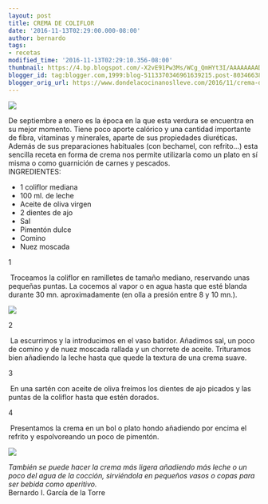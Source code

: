 ```yaml
---
layout: post
title: CREMA DE COLIFLOR
date: '2016-11-13T02:29:00.000-08:00'
author: bernardo
tags:
- recetas
modified_time: '2016-11-13T02:29:10.356-08:00'
thumbnail: https://4.bp.blogspot.com/-X2vE91Pw3Ms/WCg_QmHYt3I/AAAAAAAADH8/Uc3CDyrgZroS9w8xKfMzE50uUAA-paRCQCLcB/s72-c/03.JPG
blogger_id: tag:blogger.com,1999:blog-5113370346961639215.post-8034663892253306737
blogger_orig_url: https://www.dondelacocinanoslleve.com/2016/11/crema-de-coliflor.html
---
```


![](https://4.bp.blogspot.com/-X2vE91Pw3Ms/WCg_QmHYt3I/AAAAAAAADH8/Uc3CDyrgZroS9w8xKfMzE50uUAA-paRCQCLcB/s400/03.JPG)

  
De septiembre a enero es la época en la que esta verdura se encuentra en su mejor momento. Tiene poco aporte calórico y una cantidad importante de fibra, vitaminas y minerales, aparte de sus propiedades diuréticas. Además de sus preparaciones habituales (con bechamel, con refrito…) esta sencilla receta en forma de crema nos permite utilizarla como un plato en sí misma o como guarnición de carnes y pescados.  
INGREDIENTES:
* 1 coliflor mediana
* 100 ml. de leche
* Aceite de oliva virgen
* 2 dientes de ajo
* Sal
* Pimentón dulce
* Comino
* Nuez moscada  

1

 Troceamos la coliflor en ramilletes de tamaño mediano, reservando unas pequeñas puntas. La cocemos al vapor o en agua hasta que esté blanda durante 30 mn. aproximadamente (en olla a presión entre 8 y 10 mn.).  

![](https://1.bp.blogspot.com/-4LqYIAOJtSI/WCg_k1x1pKI/AAAAAAAADIA/WHi3hxtC-dIvH-zt9XH1DuIezIHaLwjgwCLcB/s320/01.JPG)

  

2

 La escurrimos y la introducimos en el vaso batidor. Añadimos sal, un poco de comino y de nuez moscada rallada y un chorrete de aceite. Trituramos bien añadiendo la leche hasta que quede la textura de una crema suave.  

3

 En una sartén con aceite de oliva freímos los dientes de ajo picados y las puntas de la coliflor hasta que estén dorados.  

4

 Presentamos la crema en un bol o plato hondo añadiendo por encima el refrito y espolvoreando un poco de pimentón.  

![](https://3.bp.blogspot.com/-j4pLArhouHg/WCg_91nEpJI/AAAAAAAADIE/QvyNNSV72UEwvSxvHL88iRV6sjlxHKKMACLcB/s320/02.JPG)

  
_También se puede hacer la crema más ligera añadiendo más leche o un poco del agua de la cocción, sirviéndola en pequeños vasos o copas para ser bebida como aperitivo._  
Bernardo I. García de la Torre
